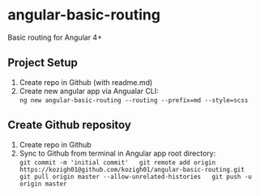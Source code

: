 # angular-basic-routing
Basic routing for Angular 4+
## Project Setup
1. Create repo in Github (with readme.md)
2. Create new angular app via Angualar CLI:  
`ng new angular-basic-routing --routing --prefix=md --style=scss`
## Create Github repositoy
1. Create repo in Github
2. Sync to Github from terminal in Angular app root directory:  
        ```
        git commit -m 'initial commit'  
        git remote add origin https://kozigh01@github.com/kozigh01/angular-basic-routing.git  
        git pull origin master --allow-unrelated-histories  
        git push -u origin master
        ```


